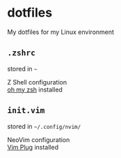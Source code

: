 # dotfiles

My dotfiles for my Linux environment

## `.zshrc`

stored in `~`

Z Shell configuration  
[oh my zsh](https://ohmyz.sh/) installed

## `init.vim`

stored in `~/.config/nvim/`

NeoVim configuration  
[Vim Plug](https://github.com/junegunn/vim-plug) installed

